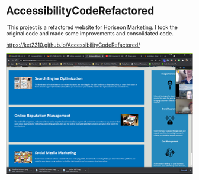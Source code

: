 # AccessibilityCodeRefactored

`This project is a refactored website for Horiseon Marketing.  I took the original code and made some improvements and consolidated code.              

https://ket2310.github.io/AccessibilityCodeRefactored/


![Horiseon Image](assets/images/ReadmeForHoriseon.png)
